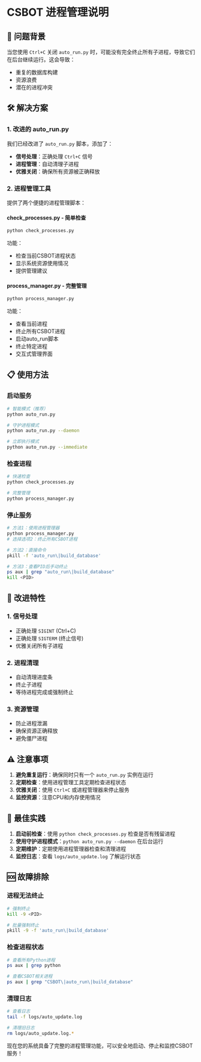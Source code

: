 # CSBOT 进程管理说明

## 🚨 问题背景

当您使用 `Ctrl+C` 关闭 `auto_run.py` 时，可能没有完全终止所有子进程，导致它们在后台继续运行。这会导致：
- 重复的数据库构建
- 资源浪费
- 潜在的进程冲突

## 🛠️ 解决方案

### 1. 改进的 auto_run.py

我们已经改进了 `auto_run.py` 脚本，添加了：
- **信号处理**：正确处理 `Ctrl+C` 信号
- **进程管理**：自动清理子进程
- **优雅关闭**：确保所有资源被正确释放

### 2. 进程管理工具

提供了两个便捷的进程管理脚本：

#### check_processes.py - 简单检查
```bash
python check_processes.py
```
功能：
- 检查当前CSBOT进程状态
- 显示系统资源使用情况
- 提供管理建议

#### process_manager.py - 完整管理
```bash
python process_manager.py
```
功能：
- 查看当前进程
- 终止所有CSBOT进程
- 启动auto_run脚本
- 终止特定进程
- 交互式管理界面

## 📋 使用方法

### 启动服务
```bash
# 智能模式（推荐）
python auto_run.py

# 守护进程模式
python auto_run.py --daemon

# 立即执行模式
python auto_run.py --immediate
```

### 检查进程
```bash
# 快速检查
python check_processes.py

# 完整管理
python process_manager.py
```

### 停止服务
```bash
# 方法1：使用进程管理器
python process_manager.py
# 选择选项2：终止所有CSBOT进程

# 方法2：直接命令
pkill -f 'auto_run\|build_database'

# 方法3：查看PID后手动终止
ps aux | grep "auto_run\|build_database"
kill <PID>
```

## 🔧 改进特性

### 1. 信号处理
- 正确处理 `SIGINT` (Ctrl+C)
- 正确处理 `SIGTERM` (终止信号)
- 优雅关闭所有子进程

### 2. 进程清理
- 自动清理进度条
- 终止子进程
- 等待进程完成或强制终止

### 3. 资源管理
- 防止进程泄漏
- 确保资源正确释放
- 避免僵尸进程

## ⚠️ 注意事项

1. **避免重复运行**：确保同时只有一个 `auto_run.py` 实例在运行
2. **定期检查**：使用进程管理工具定期检查进程状态
3. **优雅关闭**：使用 `Ctrl+C` 或进程管理器来停止服务
4. **监控资源**：注意CPU和内存使用情况

## 🎯 最佳实践

1. **启动前检查**：使用 `python check_processes.py` 检查是否有残留进程
2. **使用守护进程模式**：`python auto_run.py --daemon` 在后台运行
3. **定期维护**：定期使用进程管理器检查和清理进程
4. **监控日志**：查看 `logs/auto_update.log` 了解运行状态

## 🆘 故障排除

### 进程无法终止
```bash
# 强制终止
kill -9 <PID>

# 批量强制终止
pkill -9 -f 'auto_run\|build_database'
```

### 检查进程状态
```bash
# 查看所有Python进程
ps aux | grep python

# 查看CSBOT相关进程
ps aux | grep "CSBOT\|auto_run\|build_database"
```

### 清理日志
```bash
# 查看日志
tail -f logs/auto_update.log

# 清理旧日志
rm logs/auto_update.log.*
```

现在您的系统具备了完整的进程管理功能，可以安全地启动、停止和监控CSBOT服务！
